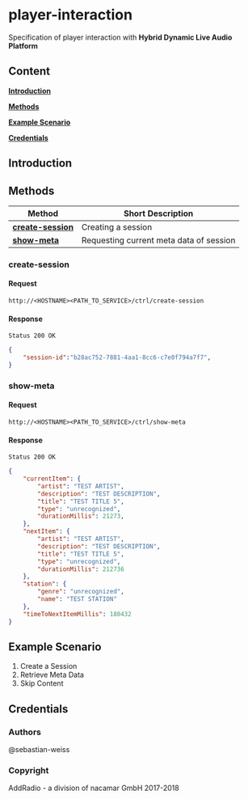 # player-interaction
Specification of player interaction with **Hybrid Dynamic Live Audio Platform**

## Content
[**Introduction**](#introduction)

[**Methods**](#methods)

[**Example Scenario**](#example-scenario)

[**Credentials**](#credentials)

## Introduction

## Methods
Method  | Short Description
------------- | -------------
[**create-session**](#create-session)  | Creating a session
[**show-meta**](#show-meta)  | Requesting current meta data of session

### create-session
#### Request
```http
http://<HOSTNAME><PATH_TO_SERVICE>/ctrl/create-session
```

#### Response
```http
Status 200 OK
```
```json
{
    "session-id":"b28ac752-7881-4aa1-8cc6-c7e0f794a7f7",
}
```
### show-meta
#### Request
```http
http://<HOSTNAME><PATH_TO_SERVICE>/ctrl/show-meta
```

#### Response
```http
Status 200 OK
```
```json
{
    "currentItem": {
        "artist": "TEST ARTIST",
        "description": "TEST DESCRIPTION",
        "title": "TEST TITLE 5",
        "type": "unrecognized",
        "durationMillis": 21273,
    },
    "nextItem": {
        "artist": "TEST ARTIST",
        "description": "TEST DESCRIPTION",
        "title": "TEST TITLE 5",
        "type": "unrecognized",
        "durationMillis": 212736
    },
    "station": {
        "genre": "unrecognized",
        "name": "TEST STATION"
    },
    "timeToNextItemMillis": 180432
}
```
## Example Scenario

1. Create a Session
2. Retrieve Meta Data
3. Skip Content

## Credentials
### Authors
@sebastian-weiss

### Copyright
AddRadio - a division of nacamar GmbH 2017-2018
